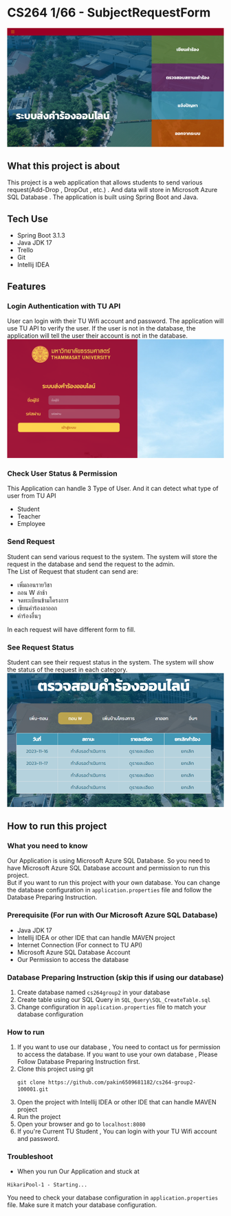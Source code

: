 # CS264 1/66 - SubjectRequestForm
![stu_home](README_Picture/stu_home.png)
## What this project is about
This project is a web application that allows students to send various request(Add-Drop , DropOut , etc.) . And data will store in Microsoft Azure SQL Database . The application is built using Spring Boot and Java. 
## Tech Use
- Spring Boot 3.1.3
- Java JDK 17
- Trello
- Git
- Intellij IDEA

## Features
### Login Authentication with TU API 
User can login with their TU Wifi account and password. The application will use TU API to verify the user. If the user is not in the database, the application will tell the user their account is not in the database.
![login](README_Picture/login.png)
### Check User Status & Permission
This Application can handle 3 Type of User. And it can detect what type of user from TU API
- Student 
- Teacher 
- Employee

### Send Request
Student can send various request to the system. The system will store the request in the database and send the request to the admin.  
The List of Request that student can send are:
- เพิ่มถอนรายวิชา
- ถอน W ล่าช้า
- จดทะเบียนข้ามโครงการ
- เขียนคำร้องลาออก
- คำร้องอื่นๆ  

In each request will have different form to fill.
### See Request Status
Student can see their request status in the system. The system will show the status of the request in each category.
![check_status](README_Picture/check_status.png)

## How to run this project
### What you need to know
Our Application is using Microsoft Azure SQL Database. So you need to have Microsoft Azure SQL Database account and permission to run this project.  
But if you want to run this project with your own database. You can change the database configuration in `application.properties` file and follow the Database Preparing Instruction.

### Prerequisite (For run with Our Microsoft Azure SQL Database)
- Java JDK 17
- Intellij IDEA or other IDE that can handle MAVEN project
- Internet Connection (For connect to TU API)
- Microsoft Azure SQL Database Account
- Our Permission to access the database

### Database Preparing Instruction (skip this if using our database)
1. Create database named `cs264group2` in your database
2. Create table using our SQL Query in `SQL_Query\SQL_CreateTable.sql`
3. Change configuration in `application.properties` file to match your database configuration

### How to run
1. If you want to use our database , You need to contact us for permission to access the database. If you want to use your own database , Please Follow Database Preparing Instruction first.
2. Clone this project using git
    ```git
    git clone https://github.com/pakin6509681182/cs264-group2-100001.git
    ```
3. Open the project with Intellij IDEA or other IDE that can handle MAVEN project
4. Run the project
5. Open your browser and go to `localhost:8080`
6. If you're Current TU Student , You can login with your TU Wifi account and password.

### Troubleshoot
- When you run Our Application and stuck at
```
HikariPool-1 - Starting...
```

You need to check your database configuration in `application.properties` file. Make sure it match your database configuration.
